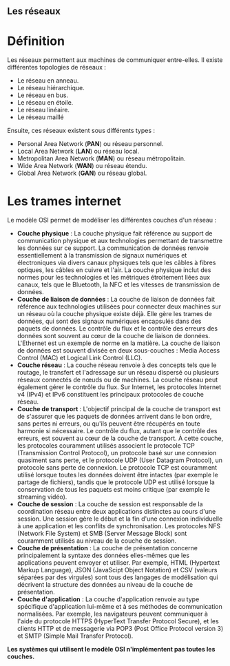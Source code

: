 ## Les réseaux

# Définition

Les réseaux permettent aux machines de communiquer entre-elles.
Il existe différentes topologies de réseaux : 
- Le réseau en anneau.
- Le réseau hiérarchique.
- Le réseau en bus.
- Le réseau en étoile.
- Le réseau linéaire.
- Le réseau maillé

Ensuite, ces réseaux existent sous différents types : 
- Personal Area Network (**PAN**) ou réseau personnel.
- Local Area Network (**LAN**) ou réseau local.
- Metropolitan Area Network (**MAN**) ou réseau métropolitain.
- Wide Area Network (**WAN**) ou réseau étendu.
- Global Area Network (**GAN**) ou réseau global.

# Les trames internet

Le modèle OSI permet de modéliser les différentes couches d'un réseau : 
- **Couche physique** : La couche physique fait référence au support de communication physique et aux technologies permettant de transmettre les données sur ce support. La communication de données renvoie essentiellement à la transmission de signaux numériques et électroniques via divers canaux physiques tels que les câbles à fibres optiques, les câbles en cuivre et l'air. La couche physique inclut des normes pour les technologies et les métriques étroitement liées aux canaux, tels que le Bluetooth, la NFC et les vitesses de transmission de données.
- **Couche de liaison de données** : La couche de liaison de données fait référence aux technologies utilisées pour connecter deux machines sur un réseau où la couche physique existe déjà. Elle gère les trames de données, qui sont des signaux numériques encapsulés dans des paquets de données. Le contrôle du flux et le contrôle des erreurs des données sont souvent au cœur de la couche de liaison de données. L'Ethernet est un exemple de norme en la matière. La couche de liaison de données est souvent divisée en deux sous-couches : Media Access Control (MAC) et Logical Link Control (LLC). 
- **Couche réseau** : La couche réseau renvoie à des concepts tels que le routage, le transfert et l'adressage sur un réseau dispersé ou plusieurs réseaux connectés de nœuds ou de machines. La couche réseau peut également gérer le contrôle du flux. Sur Internet, les protocoles Internet v4 (IPv4) et IPv6 constituent les principaux protocoles de couche réseau.
- **Couche de transport** : L'objectif principal de la couche de transport est de s'assurer que les paquets de données arrivent dans le bon ordre, sans pertes ni erreurs, ou qu'ils peuvent être récupérés en toute harmonie si nécessaire. Le contrôle du flux, autant que le contrôle des erreurs, est souvent au cœur de la couche de transport. À cette couche, les protocoles couramment utilisés associent le protocole TCP (Transmission Control Protocol), un protocole basé sur une connexion quasiment sans perte, et le protocole UDP (User Datagram Protocol), un protocole sans perte de connexion. Le protocole TCP est couramment utilisé lorsque toutes les données doivent être intactes (par exemple le partage de fichiers), tandis que le protocole UDP est utilisé lorsque la conservation de tous les paquets est moins critique (par exemple le streaming vidéo).
- **Couche de session** : La couche de session est responsable de la coordination réseau entre deux applications distinctes au cours d'une session. Une session gère le début et la fin d'une connexion individuelle à une application et les conflits de synchronisation. Les protocoles NFS (Network File System) et SMB (Server Message Block) sont couramment utilisés au niveau de la couche de session.
- **Couche de présentation** : La couche de présentation concerne principalement la syntaxe des données elles-mêmes que les applications peuvent envoyer et utiliser. Par exemple, HTML (Hypertext Markup Language), JSON (JavaScipt Object Notation) et CSV (valeurs séparées par des virgules) sont tous des langages de modélisation qui décrivent la structure des données au niveau de la couche de présentation. 
- **Couche d'application** : La couche d'application renvoie au type spécifique d'application lui-même et à ses méthodes de communication normalisées. Par exemple, les navigateurs peuvent communiquer à l'aide du protocole HTTPS (HyperText Transfer Protocol Secure), et les clients HTTP et de messagerie via POP3 (Post Office Protocol version 3) et SMTP (Simple Mail Transfer Protocol).

**Les systèmes qui utilisent le modèle OSI n'implémentent pas toutes les couches.**



